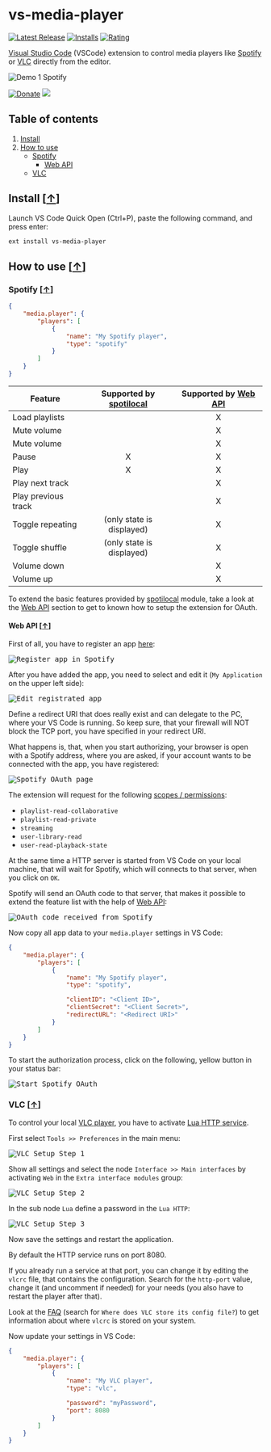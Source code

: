 # vs-media-player

[![Latest Release](https://vsmarketplacebadge.apphb.com/version-short/mkloubert.vs-media-player.svg)](https://marketplace.visualstudio.com/items?itemName=mkloubert.vs-media-player)
[![Installs](https://vsmarketplacebadge.apphb.com/installs/mkloubert.vs-media-player.svg)](https://marketplace.visualstudio.com/items?itemName=mkloubert.vs-media-player)
[![Rating](https://vsmarketplacebadge.apphb.com/rating-short/mkloubert.vs-media-player.svg)](https://marketplace.visualstudio.com/items?itemName=mkloubert.vs-media-player#review-details)

[Visual Studio Code](https://code.visualstudio.com/) (VSCode) extension to control media players like [Spotify](https://developer.spotify.com/) or [VLC](https://www.videolan.org/vlc/) directly from the editor.

![Demo 1 Spotify](https://raw.githubusercontent.com/mkloubert/vs-media-player/master/img/demo1.gif)

[![Donate](https://img.shields.io/badge/Donate-PayPal-green.svg)](https://www.paypal.com/cgi-bin/webscr?cmd=_s-xclick&hosted_button_id=ZJ4HXH733Y9S8) [![](https://api.flattr.com/button/flattr-badge-large.png)](https://flattr.com/submit/auto?fid=o62pkd&url=https%3A%2F%2Fgithub.com%2Fmkloubert%2Fvs-media-player)

## Table of contents

1. [Install](#install-)
2. [How to use](#how-to-use-)
   * [Spotify](#spotify-)
     * [Web API](#web-api-)
   * [VLC](#vlc-)

## Install [[&uarr;](#table-of-contents)]

Launch VS Code Quick Open (Ctrl+P), paste the following command, and press enter:

```bash
ext install vs-media-player
```

## How to use [[&uarr;](#table-of-contents)]

### Spotify [[&uarr;](#how-to-use-)]

```json
{
    "media.player": {
        "players": [
            {
                "name": "My Spotify player",
                "type": "spotify"
            }
        ]
    }
}
```

| Feature | Supported by [spotilocal](https://www.npmjs.com/package/spotilocal) | Supported by [Web API](#web-api-) |
| ---- |:--:|:--:|
| Load playlists | &nbsp; | X |
| Mute volume |  | X |
| Mute volume |  | X |
| Pause | X | X |
| Play | X | X |
| Play next track |  | X |
| Play previous track |  | X |
| Toggle repeating | (only state is displayed) | X |
| Toggle shuffle | (only state is displayed) | X |
| Volume down |  | X |
| Volume up |  | X |

To extend the basic features provided by [spotilocal](https://www.npmjs.com/package/spotilocal) module, take a look at the [Web API](#web-api-) section to get to known how to setup the extension for OAuth.

#### Web API [[&uarr;](#spotify-)]

First of all, you have to register an app [here](https://developer.spotify.com/my-applications/#!/applications/create):

<kbd>![Register app in Spotify](https://raw.githubusercontent.com/mkloubert/vs-media-player/master/img/spotify1.png)</kbd>

After you have added the app, you need to select and edit it (`My Application` on the upper left side):

<kbd>![Edit registrated app](https://raw.githubusercontent.com/mkloubert/vs-media-player/master/img/spotify2.png)</kbd>

Define a redirect URI that does really exist and can delegate to the PC, where your VS Code is running. So keep sure, that your firewall will NOT block the TCP port, you have specified in your redirect URI.

What happens is, that, when you start authorizing, your browser is open with a Spotify address, where you are asked, if your account wants to be connected with the app, you have registered:

<kbd>![Spotify OAuth page](https://raw.githubusercontent.com/mkloubert/vs-media-player/master/img/spotify3.png)</kbd>

The extension will request for the following [scopes / permissions](https://developer.spotify.com/web-api/using-scopes/):

* `playlist-read-collaborative`
* `playlist-read-private`
* `streaming`
* `user-library-read`
* `user-read-playback-state`

At the same time a HTTP server is started from VS Code on your local machine, that will wait for Spotify, which will connects to that server, when you click on `OK`.

Spotify will send an OAuth code to that server, that makes it possible to extend the feature list with the help of [Web API](https://developer.spotify.com/web-api/):

<kbd>![OAuth code received from Spotify](https://raw.githubusercontent.com/mkloubert/vs-media-player/master/img/spotify4.png)</kbd>

Now copy all app data to your `media.player` settings in VS Code:

```json
{
    "media.player": {
        "players": [
            {
                "name": "My Spotify player",
                "type": "spotify",

                "clientID": "<Client ID>",
                "clientSecret": "<Client Secret>",
                "redirectURL": "<Redirect URI>"
            }
        ]
    }
}
```

To start the authorization process, click on the following, yellow button in your status bar:

<kbd>![Start Spotify OAuth](https://raw.githubusercontent.com/mkloubert/vs-media-player/master/img/spotify5.png)</kbd>

### VLC [[&uarr;](#how-to-use-)]

To control your local [VLC player](https://www.videolan.org/vlc/), you have to activate [Lua HTTP service](https://wiki.videolan.org/VLC_HTTP_requests/).

First select `Tools >> Preferences` in the main menu:

<kbd>![VLC Setup Step 1](https://raw.githubusercontent.com/mkloubert/vs-media-player/master/img/vlc1.png)</kbd>

Show all settings and select the node `Interface >> Main interfaces` by activating `Web` in the `Extra interface modules` group:

<kbd>![VLC Setup Step 2](https://raw.githubusercontent.com/mkloubert/vs-media-player/master/img/vlc2.png)</kbd>

In the sub node `Lua` define a password in the `Lua HTTP`:

<kbd>![VLC Setup Step 3](https://raw.githubusercontent.com/mkloubert/vs-media-player/master/img/vlc3.png)</kbd>

Now save the settings and restart the application.

By default the HTTP service runs on port 8080.

If you already run a service at that port, you can change it by editing the `vlcrc` file, that contains the configuration. Search for the `http-port` value, change it (and uncomment if needed) for your needs (you also have to restart the player after that).

Look at the [FAQ](https://www.videolan.org/support/faq.html) (search for `Where does VLC store its config file?`) to get information about where `vlcrc` is stored on your system.

Now update your settings in VS Code:

```json
{
    "media.player": {
        "players": [
            {
                "name": "My VLC player",
                "type": "vlc",

                "password": "myPassword",
                "port": 8080
            }
        ]
    }
}
```
